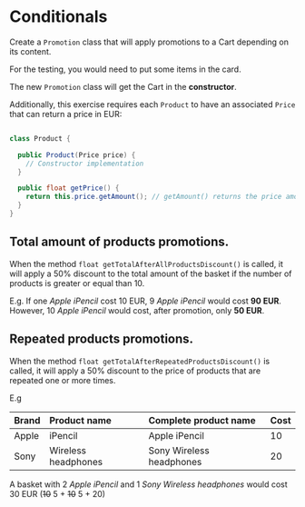 # Conditionals

Create a `Promotion` class that will apply promotions to a Cart depending on its content.

For the testing, you would need to put some items in the card.

The new `Promotion` class will get the Cart in the **constructor**.

Additionally, this exercise requires each `Product` to have an associated `Price` that can return a
price in EUR:

```java

class Product {

  public Product(Price price) {
    // Constructor implementation
  }

  public float getPrice() {
    return this.price.getAmount(); // getAmount() returns the price amount (forget about the currency)
  }
}
```

## Total amount of products promotions.

When the method `float getTotalAfterAllProductsDiscount()` is called, it will apply a 50%
discount to the total amount of the basket if the number of products is greater or equal than 10.

E.g. If one _Apple iPencil_ cost 10 EUR, 9 _Apple iPencil_ would cost **90 EUR**. However, 10
_Apple iPencil_ would cost, after promotion, only **50 EUR**.

## Repeated products promotions.

When the method `float getTotalAfterRepeatedProductsDiscount()` is called, it will apply a 50%
discount to the price of products that are repeated one or more times.

E.g

| Brand | Product name        | Complete product name    | Cost |
|:------|:--------------------|:-------------------------|:-----|
| Apple | iPencil             | Apple iPencil            | 10   |
| Sony  | Wireless headphones | Sony Wireless headphones | 20   |

A basket with 2 _Apple iPencil_ and 1 _Sony Wireless headphones_ would cost 30 EUR
(~~10~~ 5 + ~~10~~ 5 + 20)